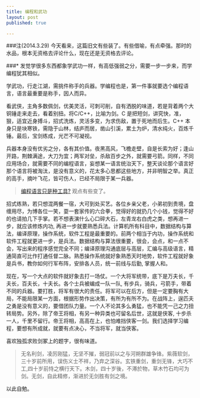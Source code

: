 ```yaml
---
title: 编程和武功
layout: post
published: true

---
```

###注(2014.3.29)
今天看来，这篇旧文有些装了。有些借喻，有点牵强。那时的水品，根本无资格去评论什么，现在还是无资格去评论。

###*
发觉学很多东西都象学武功一样，有高低强弱之分，需要一步一步来，而学编程犹其相似。

学武功，行走江湖，需挑件称手的兵器。学编程也是，第一件事就要选个编程语言，语言最重要是称手，因人而异。

看武侠，主角多数佩剑，优美灵活，可刺可削，自有洒脱的味道，若是背着两个大铜锤走来走去，看着别扭。将C/C++，比喻为剑。C 是把短剑，讲究快，准，狠，适宜近身搏斗，招式洗炼，灵活多变，为求伤敌，置于死地而后生。C++ 本身只是块寒铁，需隐于山林，结庐而居，凿山引溪，累土为炉，清水纯火，百炼千锤。最后，宝剑练成，光芒不可凝视。

兵器本身没有优劣之分，各有其价值。夜黑高风，飞檐走壁，自是长索为好；逢山开路，荆棘满途，大刀为宜；两军对垒，杀敌百步之外，就需要弓箭。同样，不同应用场合，就需要不同的编程语言，妄想某一语言统治天下，整天谈论那个语言好那个语言将被淘汰，是没有意义的，花太多心思都这些地方，并非明智之举。真正的高手，摘叶飞花，皆可伤人，已经不局限于某一兵器。

> [编程语言只是种工具?](/2011/06/06/programming-language-tool.html) 观点有些变了。

招式练熟，若只想混两餐一宿，大可到处买艺。各位乡亲父老，小弟初到贵境，盘缠用尽，为博各位一笑，耍一套家传的六合拳，觉得好的就扔几个小钱，觉得不好的也请拍几下手掌。若不想表演什么心口碎大石，左青龙右白虎之类，想再进一步，就应该修炼内功, 再进一步就要熟悉兵法。计算机所有科目中，数据结构与算法，编译原理，操作系统，软件工程是最重要的。前两个相当于内功，操作系统和软件工程就更进一步，是兵法。数据结构与算法很重要，很会，会点，和一点不会，写出来的程序感觉完全不同；编译原理沟通底层与高层，汇编与高级语言，精通简直可比作打通任督二脉。熟悉操作系统就好象熟悉天时地势，软件工程就好象是兵书，教你如何行军布阵，安排各人员，统一前线与后勤, 掌握人和。

现在，写一个大点的软件就好象去打一场仗。一个大将军统带，底下是万夫长，千夫长，百夫长，十夫长。各个士兵被编成一队一队, 有步兵，骑兵，弓箭手，带着不同的兵器。要打胜，将军有很大的责任。将军可以在后方，但是一定要胸有大局，不能局限某一方面，根据形势作出决策，有所为有所不为。在战阵上，逞匹夫之勇是没有意义的，要借团队力量。一个人不论其多么勇猛，也不能凭一己之力扭转局势。另外，除了帝王将相，有另一种异类也可留名后世，这就是侠客, 十步杀一人，千里不留行。帝王将相，高高在上，也怕难挡侠客一剑。我们选择学习编程，要想有所成就，就要有点决心，不当将军，就当侠客。

喜欢独孤求败剑冢上的题字，很有味道。

> 无名利剑，凌厉刚猛，无坚不摧，弱冠前以之与河朔群雄争锋。紫薇软剑，三十岁前所用，误伤义士不祥，乃弃之深谷。玄铁重剑，重剑无锋，大巧不工,四十岁前恃之横行天下。木剑，四十岁後，不滞於物，草木竹石均可为剑。无剑，自此精修，渐进於无剑胜有剑之境。

以此自勉。